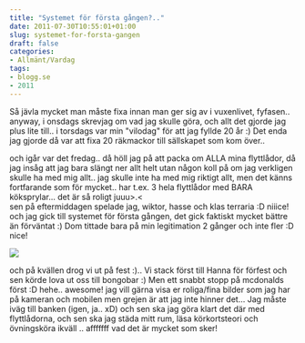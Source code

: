 ```yaml
---
title: "Systemet för första gången?.."
date: 2011-07-30T10:55:01+01:00
slug: systemet-for-forsta-gangen
draft: false
categories:
- Allmänt/Vardag
tags:
- blogg.se
- 2011
---
```

Så jävla mycket man måste fixa innan man ger sig av i vuxenlivet, fyfasen.. anyway, i onsdags skrevjag om vad jag skulle göra, och allt det gjorde jag plus lite till.. i torsdags var min "vilodag" för att jag fyllde 20 år :) Det enda jag gjorde då var att fixa 20 räkmackor till sällskapet som kom över..  
  
och igår var det fredag.. då höll jag på att packa om ALLA mina flyttlådor, då jag insåg att jag bara slängt ner allt helt utan någon koll på om jag verkligen skulle ha med mig allt.. jag skulle inte ha med mig riktigt allt, men det känns fortfarande som för mycket.. har t.ex. 3 hela flyttlådor med BARA köksprylar... det är så roligt juuu>.<  
sen på eftermiddagen spelade jag, wiktor, hasse och klas terraria :D niiice! och jag gick till systemet för första gången, det gick faktiskt mycket bättre än förväntat :) Dom tittade bara på min legitimation 2 gånger och inte fler :D nice!  
  
![](/assets/images/blogg.se/systembolaget1_900_159408242.jpg)  
  
och på kvällen drog vi ut på fest :).. Vi stack först till Hanna för förfest och sen körde lova ut oss till bongobar :) Men ett snabbt stopp på mcdonalds först :D hehe.. awesome! jag vill gärna visa er roliga/fina bilder som jag har på kameran och mobilen men grejen är att jag inte hinner det... Jag måste iväg till banken (igen, ja.. xD) och sen ska jag göra klart det där med flyttlådorna, och sen ska jag städa mitt rum, läsa körkortsteori och övningsköra ikväll .. afffffff vad det är mycket som sker!